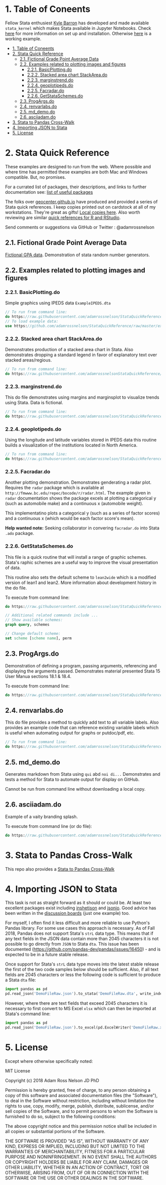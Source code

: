 # 1. Table of Coneents

Fellow Stata enthusiest [Kyle Barron](https://kylebarron.github.io/) has developed and made available `stata_kernel` which makes Stata available in Jupyter Notebooks. Check [here](https://kylebarron.github.io/stata_kernel/getting_started/) for more information on set up and installation. Otherwise [here](https://github.com/adamrossnelson/StataQuickReference/blob/master/StataNotebookExample.ipynb) is a working example.

<!-- TOC -->

- [1. Table of Coneents](#1-table-of-coneents)
- [2. Stata Quick Reference](#2-stata-quick-reference)
    - [2.1. Fictional Grade Point Average Data](#21-fictional-grade-point-average-data)
    - [2.2. Examples related to plotting images and figures](#22-examples-related-to-plotting-images-and-figures)
        - [2.2.1. BasicPlotting.do](#221-basicplottingdo)
        - [2.2.2. Stacked area chart StackArea.do](#222-stacked-area-chart-stackareado)
        - [2.2.3. marginstrend.do](#223-marginstrenddo)
        - [2.2.4. geoplotipeds.do](#224-geoplotipedsdo)
        - [2.2.5. Facradar.do](#225-facradardo)
        - [2.2.6. GetStataSchemes.do](#226-getstataschemesdo)
    - [2.3. ProgArgs.do](#23-progargsdo)
    - [2.4. renvarlabs.do](#24-renvarlabsdo)
    - [2.5. md_demo.do](#25-md_demodo)
    - [2.6. asciiadam.do](#26-asciiadamdo)
- [3. Stata to Pandas Cross-Walk](#3-stata-to-pandas-cross-walk)
- [4. Importing JSON to Stata](#4-importing-json-to-stata)
- [5. License](#5-license)

<!-- /TOC -->

# 2. Stata Quick Reference

These examples are designed to run from the web. Where possible and where time has permitted these examples are both Mac and Windows compatible. But, no promises.

For a currated list of packages, their descriptions, and links to further documentation see: [list of useful packages](https://github.com/adamrossnelson/StataQuickReference/blob/master/usefulpackages.md)

The folks over [geocenter.github.io](https://geocenter.github.io/StataTraining/portfolio/01_resource/) have produced and provided a series of Stata quick references. I keep copies printed out on cardstock at all of my workstations. They're great as gifts! [Local copies here](https://raw.githubusercontent.com/adamrossnelson/StataQuickReference/master/chtshts/AllCheatSheets.pdf). Also worth reviewing are similar [quick references for R and RStudio](https://www.rstudio.com/resources/cheatsheets/).

Send comments or suggestions via GitHub or Twitter : @adamrossnelson

## 2.1. Fictional Grade Point Average Data

[Fictional GPA data](https://github.com/adamrossnelson/StataQuickReference/tree/master/exampledata). Demonstration of stata random number generators.

## 2.2. Examples related to plotting images and figures

### 2.2.1. BasicPlotting.do

Simple graphics using IPEDS data `ExampleIPEDS.dta`

```Stata
// To run from command line:
do https://raw.githubusercontent.com/adamrossnelson/StataQuickReference/master/plotting/BasicPlotting.do
// To load example data:
use https://github.com/adamrossnelson/StataQuickReference/raw/master/exampledata/ExampleIPEDS.dta
```

### 2.2.2. Stacked area chart StackArea.do

Demonstrates production of a stacked area chart in Stata. Also demonstrates dropping a standard legend in favor of explanatory text over stacked areas/regious.

```Stata
// To run from command line:
do https://raw.githubusercontent.com/adamrossnelsonStataQuickReference/master/plotting/StackArea.do
```

### 2.2.3. marginstrend.do

This do file demonstrates using margins and marginsplot to visualize trends using Stata. Data is fictional.
```Stata
// To run from command line:
do https://raw.githubusercontent.com/adamrossnelson/StataQuickReference/master/plotting/marginstrend.do
```

### 2.2.4. geoplotipeds.do

Using the longitude and latitude variables stored in IPEDS data this routine builds a visualization of the institutions located in North America.

```Stata
// To run from command line:
do https://raw.githubusercontent.com/adamrossnelson/StataQuickReference/master/plotting/geoplotipeds.do
```

### 2.2.5. Facradar.do

Another plotting demonstration. Demonstrates genderating a radar plot. Requires the `radar` package which is available at `http://fmwww.bc.edu/repec/bocode/r/radar.html`. The example given in `radar` documentation shows the package excels at plotting a categorical y (such as automobile make) and a continuous x (automobile weight).

This implementatino plots a categorical y (such as a series of factor scores) and a continuous x (which would be each factor score's mean).

**Help wanted note:** Seeking collaborator in convering `facradar.do` into Stata `.ado` package.

### 2.2.6. GetStataSchemes.do

This file is a quick routine that will install a range of graphic schemes. Stata's raphic schemes are a useful way to improve the visual presentation of data.

This routine also sets the default scheme to `lean2wide` which is a modified version of lean1 and lean2. More information about development history in the do file.

To execute from command line:

```Stata
do https://raw.githubusercontent.com/adamrossnelson/StataQuickReference/master/plotting/GetStataSchemes.do

// Additional related commands include ...
// Show available schemes:
graph query, schemes

// Change default scheme:
set scheme [scheme name], perm
```

## 2.3. ProgArgs.do

Demonstration of defining a program, passing arguments, referencing and displaying the arguments passed. Demonstrates material presented Stata 15 User Manua sections 18.1 & 18.4.

To execute from command line:

```Stata
do https://raw.githubusercontent.com/adamrossnelson/StataQuickReference/master/ProgArgs.do
```

## 2.4. renvarlabs.do

This do file provides a method to quickly add text to all variable labels. Also provides an example code that can reference existing variable labels which is useful when automating output for graphs or putdoc/pdf, etc.

```Stata
// To run from command line:
do https://raw.githubusercontent.com/adamrossnelson/StataQuickReference/master/renvarlabs.do
```

## 2.5. md_demo.do

Generates markdown from Stata using `qui` abd `noi di...` Demonstrates and tests a method for Stata to automate output for display on GitHub.

Cannot be run from command line without downloading a local copy.

## 2.6. asciiadam.do

Example of a vaity branding splash.

To execute from command line (or do file):

```Stata
do https://raw.githubusercontent.com/adamrossnelson/StataQuickReference/master/asciiadam.do
```

# 3. Stata to Pandas Cross-Walk

This repo also provides a [Stata to Pandas Cross-Walk](https://github.com/adamrossnelson/StataQuickReference/blob/master/spcrosswlk.md)

# 4. Importing JSON to Stata

This  task is not as straight forward as it should or could be. At least two excellent packages exist including [inshetjson](https://ideas.repec.org/c/boc/bocode/s457407.html) and [jsonio](https://wbuchanan.github.io/StataJSON/). Good advice has been written in the [discussion boards](https://www.statalist.org/forums/forum/general-stata-discussion/general/1357829-creating-a-stata-data-file-from-a-json-formatted-file) (just one example) too.

For myself, I often find it less difficult and more reliable to use Python's Pandas library. For some use cases this approach is necessary. As of Fall 2018, Pandas does not support Stata's `strL` data type. This means that if any text fields in the JSON data contain more than 2045 characters it is not possible to go directly from `JSON` to Stata `dta`. This issue has been documented (https://github.com/pandas-dev/pandas/issues/16450) - and is expected to be in a future stable release.

Once support for Stata's `strL` data type moves into the latest stable release the first of the two code samples below should be sufficient. Also, if all text fields are 2045 characters or less the following code is sufficient to produce a Stata `dta` file:

```Python
import pandas as pd
pd.read_json('DemoFileRaw.json').to_stata('DemoFileRaw.dta', write_index=False)
```

However, where there are text fields that exceed 2045 characters it is necessary to first convert to MS Excel `xlsx` which can then be imported at Stata's command line:

```Python
import pandas as pd
pd.read_json('DemoFileRaw.json').to_excel(pd.ExcelWriter('DemoFileRaw.xlsx'), index=False)
```

# 5. License

Except where otherwise specifically noted:

MIT License

Copyright (c) 2018 Adam Ross Nelson JD PhD

Permission is hereby granted, free of charge, to any person obtaining a copy
of this software and associated documentation files (the "Software"), to deal
in the Software without restriction, including without limitation the rights
to use, copy, modify, merge, publish, distribute, sublicense, and/or sell
copies of the Software, and to permit persons to whom the Software is
furnished to do so, subject to the following conditions:

The above copyright notice and this permission notice shall be included in all
copies or substantial portions of the Software.

THE SOFTWARE IS PROVIDED "AS IS", WITHOUT WARRANTY OF ANY KIND, EXPRESS OR
IMPLIED, INCLUDING BUT NOT LIMITED TO THE WARRANTIES OF MERCHANTABILITY,
FITNESS FOR A PARTICULAR PURPOSE AND NONINFRINGEMENT. IN NO EVENT SHALL THE
AUTHORS OR COPYRIGHT HOLDERS BE LIABLE FOR ANY CLAIM, DAMAGES OR OTHER
LIABILITY, WHETHER IN AN ACTION OF CONTRACT, TORT OR OTHERWISE, ARISING FROM,
OUT OF OR IN CONNECTION WITH THE SOFTWARE OR THE USE OR OTHER DEALINGS IN THE
SOFTWARE.
